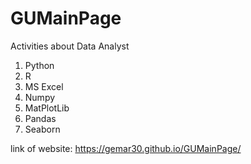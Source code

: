 # GUMainPage
Activities about Data Analyst

1. Python
2. R
3. MS Excel
4. Numpy
5. MatPlotLib
6. Pandas
7. Seaborn



link of website: https://gemar30.github.io/GUMainPage/

